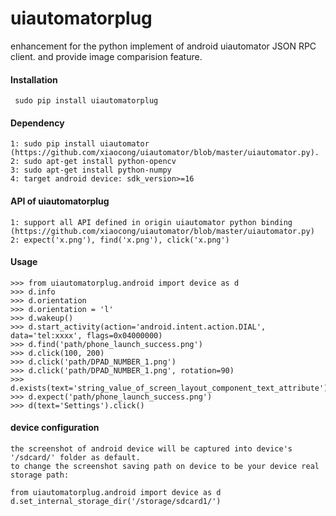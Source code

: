 uiautomatorplug
===============

enhancement for the python implement of android uiautomator JSON RPC client. and provide image comparision feature.


#### Installation
     sudo pip install uiautomatorplug
    
#### Dependency
    1: sudo pip install uiautomator (https://github.com/xiaocong/uiautomator/blob/master/uiautomator.py).
    2: sudo apt-get install python-opencv
    3: sudo apt-get install python-numpy
    4: target android device: sdk_version>=16

#### API of uiautomatorplug
    1: support all API defined in origin uiautomator python binding (https://github.com/xiaocong/uiautomator/blob/master/uiautomator.py)
    2: expect('x.png'), find('x.png'), click('x.png')

#### Usage
    >>> from uiautomatorplug.android import device as d
    >>> d.info
    >>> d.orientation
    >>> d.orientation = 'l'
    >>> d.wakeup()
    >>> d.start_activity(action='android.intent.action.DIAL', data='tel:xxxx', flags=0x04000000)
    >>> d.find('path/phone_launch_success.png')
    >>> d.click(100, 200)
    >>> d.click('path/DPAD_NUMBER_1.png')
    >>> d.click('path/DPAD_NUMBER_1.png', rotation=90)
    >>> d.exists(text='string_value_of_screen_layout_component_text_attribute')
    >>> d.expect('path/phone_launch_success.png')
    >>> d(text='Settings').click()
    
#### device configuration
    the screenshot of android device will be captured into device's '/sdcard/' folder as default.
    to change the screenshot saving path on device to be your device real storage path:
    
    from uiautomatorplug.android import device as d
    d.set_internal_storage_dir('/storage/sdcard1/')
     
